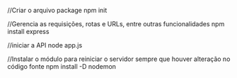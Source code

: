 //Criar o arquivo package
npm init

//Gerencia as requisições, rotas e URLs, entre outras funcionalidades
npm install express

//iniciar a API
node app.js

//Instalar o módulo para reiniciar o servidor sempre que houver alteração no código fonte
npm install -D nodemon